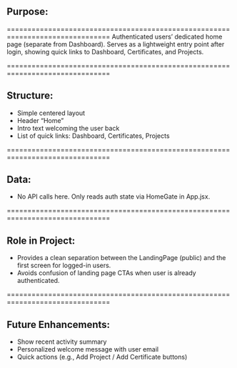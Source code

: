 ## Purpose:
===============================================================================
Authenticated users’ dedicated home page (separate from Dashboard).
Serves as a lightweight entry point after login, showing quick links
to Dashboard, Certificates, and Projects.

===============================================================================
## Structure:
- Simple centered layout
- Header “Home”
- Intro text welcoming the user back
- List of quick links: Dashboard, Certificates, Projects

===============================================================================
## Data:
- No API calls here. Only reads auth state via HomeGate in App.jsx.

===============================================================================
## Role in Project:
- Provides a clean separation between the LandingPage (public) and the
first screen for logged-in users.
- Avoids confusion of landing page CTAs when user is already authenticated.

===============================================================================
## Future Enhancements:
- Show recent activity summary
- Personalized welcome message with user email
- Quick actions (e.g., Add Project / Add Certificate buttons)
